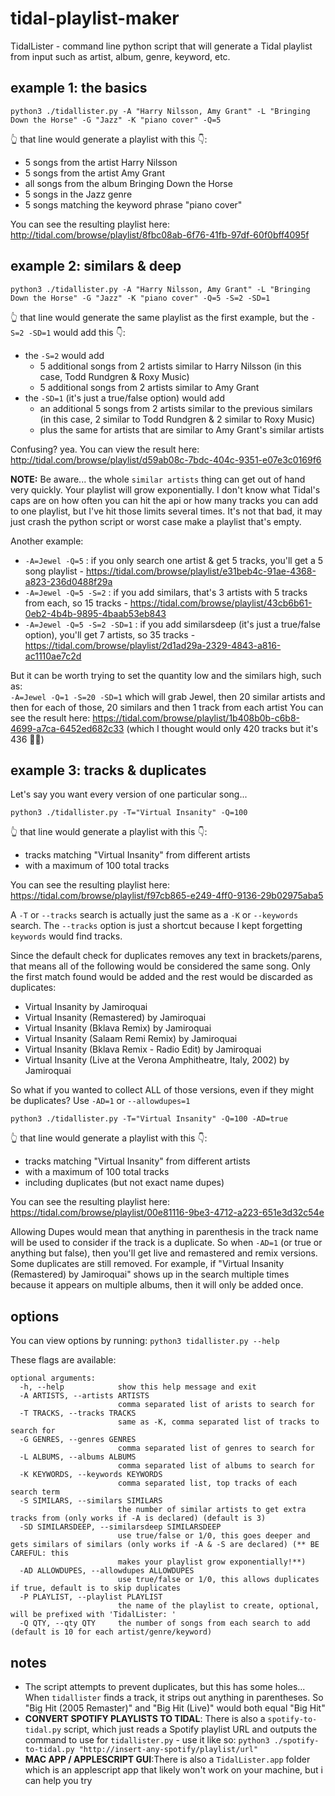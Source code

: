 # tidal-playlist-maker
TidalLister - command line python script that will generate a Tidal playlist from input such as artist, album, genre, keyword, etc.

## example 1: the basics
`python3 ./tidallister.py -A "Harry Nilsson, Amy Grant" -L "Bringing Down the Horse" -G "Jazz" -K "piano cover" -Q=5`

👆 that line would generate a playlist with this 👇: 
 * 5 songs from the artist Harry Nilsson
 * 5 songs from the artist Amy Grant
 * all songs from the album Bringing Down the Horse
 * 5 songs in the Jazz genre
 * 5 songs matching the keyword phrase "piano cover"

You can see the resulting playlist here:  http://tidal.com/browse/playlist/8fbc08ab-6f76-41fb-97df-60f0bff4095f

## example 2: similars & deep
`python3 ./tidallister.py -A "Harry Nilsson, Amy Grant" -L "Bringing Down the Horse" -G "Jazz" -K "piano cover" -Q=5 -S=2 -SD=1`

👆 that line would generate the same playlist as the first example, but the `-S=2 -SD=1` would add this 👇: 
* the `-S=2` would add
  * 5 additional songs from 2 artists similar to Harry Nilsson (in this case, Todd Rundgren & Roxy Music)
  * 5 additional songs from 2 artists similar to Amy Grant
* the `-SD=1` (it's just a true/false option) would add
  * an additional 5 songs from 2 artists similar to the previous similars (in this case, 2 similar to Todd Rundgren & 2 similar to Roxy Music)
  * plus the same for artists that are similar to Amy Grant's similar artists

Confusing? yea. You can view the result here: http://tidal.com/browse/playlist/d59ab08c-7bdc-404c-9351-e07e3c0169f6

**NOTE:** Be aware... the whole `similar artists` thing can get out of hand very quickly. Your playlist will grow exponentially. I don't know what Tidal's caps are on how often you can hit the api or how many tracks you can add to one playlist, but I've hit those limits several times. It's not that bad, it may just crash the python script or worst case make a playlist that's empty.  

Another example:
* `-A=Jewel -Q=5` : if you only search one artist & get 5 tracks, you'll get a 5 song playlist - https://tidal.com/browse/playlist/e31beb4c-91ae-4368-a823-236d0488f29a
* `-A=Jewel -Q=5 -S=2` : if you add similars, that's 3 artists with 5 tracks from each, so 15 tracks - https://tidal.com/browse/playlist/43cb6b61-0eb2-4b4b-9895-4baab53eb843
* `-A=Jewel -Q=5 -S=2 -SD=1` : if you add similarsdeep (it's just a true/false option), you'll get 7 artists, so 35 tracks - https://tidal.com/browse/playlist/2d1ad29a-2329-4843-a816-ac1110ae7c2d

But it can be worth trying to set the quantity low and the similars high, such as:  
`-A=Jewel -Q=1 -S=20 -SD=1` 
which will grab Jewel, then 20 similar artists and then for each of those, 20 similars and then 1 track from each artist
You can see the result here: https://tidal.com/browse/playlist/1b408b0b-c6b8-4699-a7ca-6452ed682c33
(which I thought would only 420 tracks but it's 436 🤷‍♀️)

## example 3: tracks & duplicates

Let's say you want every version of one particular song...

`python3 ./tidallister.py -T="Virtual Insanity" -Q=100`

👆 that line would generate a playlist with this 👇: 
 * tracks matching "Virtual Insanity" from different artists
 * with a maximum of 100 total tracks

You can see the resulting playlist here: https://tidal.com/browse/playlist/f97cb865-e249-4ff0-9136-29b02975aba5

A `-T` or `--tracks` search is actually just the same as a `-K` or `--keywords` search. The `--tracks` option is just a shortcut because I kept forgetting `keywords` would find tracks.

Since the default check for duplicates removes any text in brackets/parens, that means all of the following would be considered the same song. Only the first match found would be added and the rest would be discarded as duplicates:
 * Virtual Insanity by Jamiroquai 
 * Virtual Insanity (Remastered) by Jamiroquai 
 * Virtual Insanity (Bklava Remix) by Jamiroquai
 * Virtual Insanity (Salaam Remi Remix) by Jamiroquai
 * Virtual Insanity (Bklava Remix - Radio Edit) by Jamiroquai
 * Virtual Insanity (Live at the Verona Amphitheatre, Italy, 2002) by Jamiroquai

So what if you wanted to collect ALL of those versions, even if they might be duplicates? Use `-AD=1` or `--allowdupes=1`

`python3 ./tidallister.py -T="Virtual Insanity" -Q=100 -AD=true`

👆 that line would generate a playlist with this 👇: 
 * tracks matching "Virtual Insanity" from different artists
 * with a maximum of 100 total tracks
 * including duplicates (but not exact name dupes)

You can see the resulting playlist here: https://tidal.com/browse/playlist/00e81116-9be3-4712-a223-651e3d32c54e

Allowing Dupes would mean that anything in parenthesis in the track name will be used to consider if the track is a duplicate.  So when `-AD=1` (or true or anything but false), then you'll get live and remastered and remix versions. Some duplicates are still removed. For example, if "Virtual Insanity (Remastered) by Jamiroquai" shows up in the search multiple times because it appears on multiple albums, then it will only be added once. 



## options

You can view options by running: `python3 tidallister.py --help`

These flags are available:

```
optional arguments:
  -h, --help            show this help message and exit
  -A ARTISTS, --artists ARTISTS
                        comma separated list of arists to search for
  -T TRACKS, --tracks TRACKS
                        same as -K, comma separated list of tracks to search for
  -G GENRES, --genres GENRES
                        comma separated list of genres to search for
  -L ALBUMS, --albums ALBUMS
                        comma separated list of albums to search for
  -K KEYWORDS, --keywords KEYWORDS
                        comma separated list, top tracks of each search term
  -S SIMILARS, --similars SIMILARS
                        the number of similar artists to get extra tracks from (only works if -A is declared) (default is 3)
  -SD SIMILARSDEEP, --similarsdeep SIMILARSDEEP
                        use true/false or 1/0, this goes deeper and gets similars of similars (only works if -A & -S are declared) (** BE CAREFUL: this
                        makes your playlist grow exponentially!**)
  -AD ALLOWDUPES, --allowdupes ALLOWDUPES
                        use true/false or 1/0, this allows duplicates if true, default is to skip duplicates
  -P PLAYLIST, --playlist PLAYLIST
                        the name of the playlist to create, optional, will be prefixed with 'TidalLister: '
  -Q QTY, --qty QTY     the number of songs from each search to add (default is 10 for each artist/genre/keyword)
```

## notes
* The script attempts to prevent duplicates, but this has some holes... When `tidallister` finds a track, it strips out anything in parentheses.  So "Big Hit (2005 Remaster)" and "Big Hit (Live)" would both equal "Big Hit"
* **CONVERT SPOTIFY PLAYLISTS TO TIDAL**: There is also a `spotify-to-tidal.py` script, which just reads a Spotify playlist URL and outputs the command to use for `tidallister.py` - use it like so: `python3 ./spotify-to-tidal.py "http://insert-any-spotify/playlist/url"`
* **MAC APP / APPLESCRIPT GUI**:There is also a `TidalLister.app` folder which is an applescript app that likely won't work on your machine, but i can help you try
